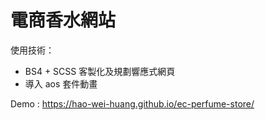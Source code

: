 # 電商香水網站

使用技術：
* BS4 + SCSS 客製化及規劃響應式網頁
* 導入 aos 套件動畫

Demo : https://hao-wei-huang.github.io/ec-perfume-store/


